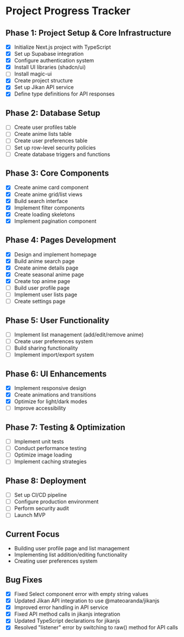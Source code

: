 # Project Progress Tracker

## Phase 1: Project Setup & Core Infrastructure
- [x] Initialize Next.js project with TypeScript
- [x] Set up Supabase integration
- [x] Configure authentication system
- [x] Install UI libraries (shadcn/ui)
- [ ] Install magic-ui
- [x] Create project structure
- [x] Set up Jikan API service
- [x] Define type definitions for API responses

## Phase 2: Database Setup
- [ ] Create user profiles table
- [ ] Create anime lists table
- [ ] Create user preferences table
- [ ] Set up row-level security policies
- [ ] Create database triggers and functions

## Phase 3: Core Components
- [x] Create anime card component
- [x] Create anime grid/list views
- [x] Build search interface
- [x] Implement filter components
- [x] Create loading skeletons
- [x] Implement pagination component

## Phase 4: Pages Development
- [x] Design and implement homepage
- [x] Build anime search page
- [x] Create anime details page
- [x] Create seasonal anime page
- [x] Create top anime page
- [ ] Build user profile page
- [ ] Implement user lists page
- [ ] Create settings page

## Phase 5: User Functionality
- [ ] Implement list management (add/edit/remove anime)
- [ ] Create user preferences system
- [ ] Build sharing functionality
- [ ] Implement import/export system

## Phase 6: UI Enhancements
- [x] Implement responsive design
- [x] Create animations and transitions
- [x] Optimize for light/dark modes
- [ ] Improve accessibility

## Phase 7: Testing & Optimization
- [ ] Implement unit tests
- [ ] Conduct performance testing
- [ ] Optimize image loading
- [ ] Implement caching strategies

## Phase 8: Deployment
- [ ] Set up CI/CD pipeline
- [ ] Configure production environment
- [ ] Perform security audit
- [ ] Launch MVP

## Current Focus
- Building user profile page and list management
- Implementing list addition/editing functionality
- Creating user preferences system

## Bug Fixes
- [x] Fixed Select component error with empty string values
- [x] Updated Jikan API integration to use @mateoaranda/jikanjs
- [x] Improved error handling in API service
- [x] Fixed API method calls in jikanjs integration
- [x] Updated TypeScript declarations for jikanjs
- [x] Resolved "listener" error by switching to raw() method for API calls
